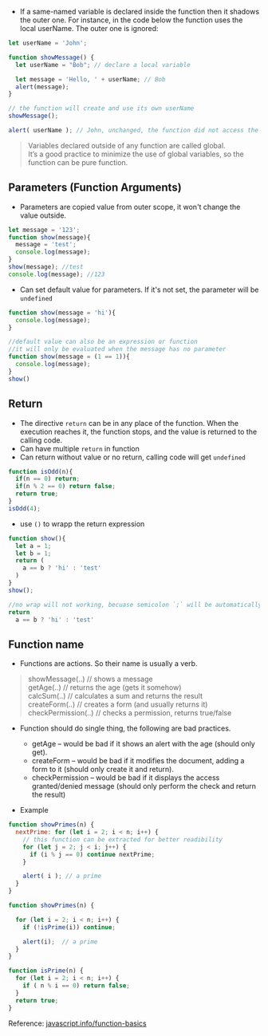 * If a same-named variable is declared inside the function then it shadows the outer one. For instance, in the code below the function uses the local userName. The outer one is ignored:
```js
let userName = 'John';

function showMessage() {
  let userName = "Bob"; // declare a local variable

  let message = 'Hello, ' + userName; // Bob
  alert(message);
}

// the function will create and use its own userName
showMessage();

alert( userName ); // John, unchanged, the function did not access the outer variable

```

> Variables declared outside of any function are called global. \
> It’s a good practice to minimize the use of global variables, so the function can be pure function.

Parameters (Function Arguments)
--
* Parameters are copied value from outer scope, it won't change the value outside.
```js
let message = '123';
function show(message){
  message = 'test';
  console.log(message);
}
show(message); //test
console.log(message); //123
```
* Can set default value for parameters. If it's not set, the parameter will be `undefined`
```js
function show(message = 'hi'){
  console.log(message);
}

//default value can also be an expression or function
//it will only be evaluated when the message has no parameter
function show(message = (1 == 1)){
  console.log(message);
}
show()
```

Return
--
* The directive `return` can be in any place of the function. When the execution reaches it, the function stops, and the value is returned to the calling code.
* Can have multiple `return` in function
* Can return without value or no return, calling code will get `undefined`
```js
function isOdd(n){
  if(n == 0) return;
  if(n % 2 == 0) return false;
  return true;
}
isOdd(4);
```
* use `()` to wrapp the return expression
```js
function show(){
  let a = 1;
  let b = 1;
  return (
    a == b ? 'hi' : 'test'
  )
}
show();

//no wrap will not working, becuase semicolon `;` will be automatically inserted after return
return
  a == b ? 'hi' : 'test'
```
Function name
--
* Functions are actions. So their name is usually a verb.
> showMessage(..)     // shows a message \
> getAge(..)          // returns the age (gets it somehow) \
> calcSum(..)         // calculates a sum and returns the result \
> createForm(..)      // creates a form (and usually returns it) \
> checkPermission(..) // checks a permission, returns true/false

* Function should do single thing, the following are bad practices.
  * getAge – would be bad if it shows an alert with the age (should only get).
  * createForm – would be bad if it modifies the document, adding a form to it (should only create it and return).
  * checkPermission – would be bad if it displays the access granted/denied message (should only perform the check and return the result)

* Example
```js
function showPrimes(n) {
  nextPrime: for (let i = 2; i < n; i++) {
    // this function can be extracted for better readibility
    for (let j = 2; j < i; j++) {
      if (i % j == 0) continue nextPrime;
    }

    alert( i ); // a prime
  }
}
```
```js
function showPrimes(n) {

  for (let i = 2; i < n; i++) {
    if (!isPrime(i)) continue;

    alert(i);  // a prime
  }
}

function isPrime(n) {
  for (let i = 2; i < n; i++) {
    if ( n % i == 0) return false;
  }
  return true;
}
```

Reference: [javascript.info/function-basics](https://javascript.info/function-basics)
